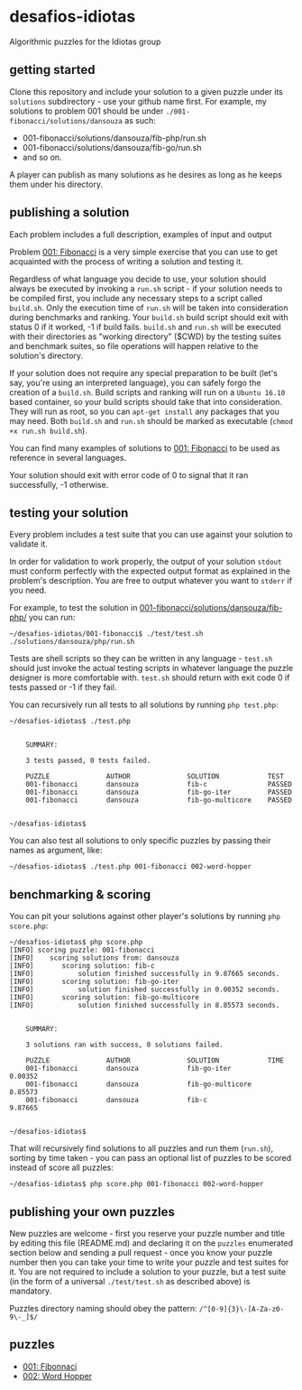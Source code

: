 # desafios-idiotas
Algorithmic puzzles for the Idiotas group

## getting started

Clone this repository and include your solution to a given puzzle under its `solutions` subdirectory - use your github name first.
For example, my solutions to problem 001 should be under `./001-fibonacci/solutions/dansouza` as such:

* 001-fibonacci/solutions/dansouza/fib-php/run.sh
* 001-fibonacci/solutions/dansouza/fib-go/run.sh
* and so on.

A player can publish as many solutions as he desires as long as he keeps them under his directory.

## publishing a solution

Each problem includes a full description, examples of input and output

Problem [001: Fibonacci](001-fibonacci/README.md) is a very simple exercise that you can use to get acquainted with the process of writing a solution and testing it.

Regardless of what language you decide to use, your solution should always be executed by invoking a `run.sh` script - if your solution needs to be compiled first, you include any necessary steps to a script called `build.sh`. Only the execution time of `run.sh` will be taken into consideration during benchmarks and ranking. Your `build.sh` build script should exit with status 0 if it worked, -1 if build fails. `build.sh` and `run.sh` will be executed with their directories as "working directory" ($CWD) by the testing suites and benchmark suites, so file operations will happen relative to the solution's directory.

If your solution does not require any special preparation to be built (let's say, you're using an interpreted language), you can safely forgo the creation of a `build.sh`. Build scripts and ranking will run on a `Ubuntu 16.10` based container, so your build scripts should take that into consideration. They will run as root, so you can `apt-get install` any packages that you may need. Both `build.sh` and `run.sh` should be marked as executable (`chmod +x run.sh build.sh`).

You can find many examples of solutions to [001: Fibonacci](001-fibonacci/) to be used as reference in several languages.

Your solution should exit with error code of 0 to signal that it ran successfully, -1 otherwise.

## testing your solution

Every problem includes a test suite that you can use against your solution to validate it.

In order for validation to work properly, the output of your solution `stdout` must conform perfectly with the expected output format as explained in the problem's description. You are free to output whatever you want to `stderr` if you need.

For example, to test the solution in [001-fibonacci/solutions/dansouza/fib-php/](001-fibonacci/solutions/dansouza/fib-php/) you can run:

```
~/desafios-idiotas/001-fibonacci$ ./test/test.sh ./solutions/dansouza/php/run.sh
```

Tests are shell scripts so they can be written in any language - `test.sh` should just invoke the actual testing scripts in whatever language the puzzle designer is more comfortable with. `test.sh` should return with exit code 0 if tests passed or -1 if they fail.

You can recursively run all tests to all solutions by running `php test.php`:

```
~/desafios-idiotas$ ./test.php


    SUMMARY:

    3 tests passed, 0 tests failed.

    PUZZLE              AUTHOR              SOLUTION            TEST
    001-fibonacci       dansouza            fib-c               PASSED
    001-fibonacci       dansouza            fib-go-iter         PASSED
    001-fibonacci       dansouza            fib-go-multicore    PASSED


~/desafios-idiotas$
```

You can also test all solutions to only specific puzzles by passing their names as argument, like:

```
~/desafios-idiotas$ ./test.php 001-fibonacci 002-word-hopper
```

## benchmarking & scoring

You can pit your solutions against other player's solutions by running `php score.php`:

```
~/desafios-idiotas$ php score.php
[INFO] scoring puzzle: 001-fibonacci
[INFO]    scoring solutions from: dansouza
[INFO]       scoring solution: fib-c
[INFO]           solution finished successfully in 9.87665 seconds.
[INFO]       scoring solution: fib-go-iter
[INFO]           solution finished successfully in 0.00352 seconds.
[INFO]       scoring solution: fib-go-multicore
[INFO]           solution finished successfully in 8.85573 seconds.


    SUMMARY:

    3 solutions ran with success, 0 solutions failed.

    PUZZLE              AUTHOR              SOLUTION            TIME
    001-fibonacci       dansouza            fib-go-iter         0.00352
    001-fibonacci       dansouza            fib-go-multicore    8.85573
    001-fibonacci       dansouza            fib-c               9.87665


~/desafios-idiotas$

```

That will recursively find solutions to all puzzles and run them (`run.sh`), sorting by time taken - you can pass an optional list of puzzles to be scored instead of score all puzzles:

```
~/desafios-idiotas$ php score.php 001-fibonacci 002-word-hopper
```

## publishing your own puzzles

New puzzles are welcome - first you reserve your puzzle number and title by editing this file (README.md) and declaring it on the `puzzles` enumerated section below and sending a pull request - once you know your puzzle number then you can take your time to write your puzzle and test suites for it. You are not required to include a solution to your puzzle, but a test suite (in the form of a universal `./test/test.sh` as described above) is mandatory.

Puzzles directory naming should obey the pattern: `/^[0-9]{3}\-[A-Za-z0-9\-_]$/`

## puzzles
* [001: Fibonnaci](001-fibonacci/README.md)
* [002: Word Hopper](002-word-hopper/README.md)
